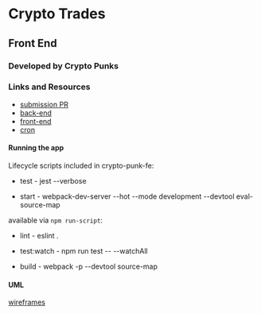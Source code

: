 # Crypto Trades

## Front End

### Developed by Crypto Punks

### Links and Resources
* [submission PR](http://xyz.com)
* [back-end](https://crypto-trades-2020.herokuapp.com/)
* [front-end](https://crypto-trades-2020.netlify.com)
* [cron](cron-job.org)


#### Running the app


Lifecycle scripts included in crypto-punk-fe:

 * test -
    jest --verbose

 * start -
    webpack-dev-server --hot --mode development --devtool eval-source-map

available via `npm run-script`:

 * lint -
    eslint .

 * test:watch -
    npm run test -- --watchAll

 * build -
    webpack -p --devtool source-map

#### UML
[wireframes](src/images/crypto-trades-wireframes.jpg)
